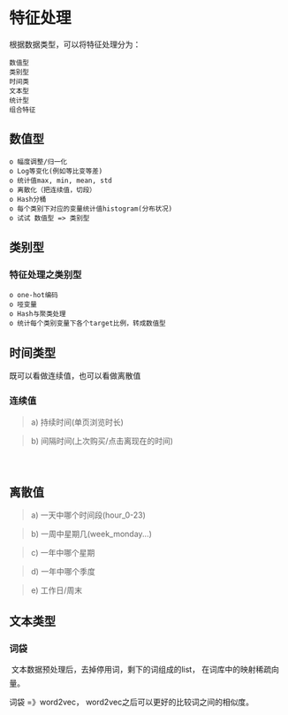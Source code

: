 # 特征处理
根据数据类型，可以将特征处理分为：
```
数值型
类别型
时间类
文本型
统计型
组合特征
```

## 数值型

```
o 幅度调整/归一化
o Log等变化(例如等比变等差)
o 统计值max, min, mean, std
o 离散化（把连续值，切段）
o Hash分桶
o 每个类别下对应的变量统计值histogram(分布状况)
o 试试 数值型 => 类别型
```

## 类别型
### 特征处理之类别型
```
o one-hot编码
o 哑变量
o Hash与聚类处理
o 统计每个类别变量下各个target比例，转成数值型
```


## 时间类型
既可以看做连续值，也可以看做离散值

### 连续值


> a) 持续时间(单页浏览时长)

> b) 间隔时间(上次购买/点击离现在的时间)



## 离散值

> a) 一天中哪个时间段(hour_0-23)

> b) 一周中星期几(week_monday...)

> c) 一年中哪个星期

> d) 一年中哪个季度

> e) 工作日/周末

## 文本类型

### 词袋

文本数据预处理后，去掉停用词，剩下的词组成的list， 在词库中的映射稀疏向量。


词袋 =》word2vec，
word2vec之后可以更好的比较词之间的相似度。
